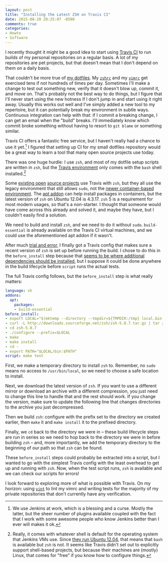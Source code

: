 ```yaml
---
layout: post
title: "Installing the Latest ZSH on Travis CI"
date: 2015-08-20 20:25:07 -0500
comments: true
categories:
- Howto
- Software
---
```


I recently thought it might be a good idea to start using [Travis CI][travis] to run builds of my personal repositories on a regular basis. A lot of my repositories are pet projects, but that doesn't mean that I don't depend on them on a daily basis.

  [travis]: https://travis-ci.org/

That couldn't be more true of [my dotfiles][df]. My [`zshrc`][zshrc] and my [`vimrc`][vimrc] get exercised tens if not hundreds of times per day. Sometimes I'll make a change to test out something new, verify that it doesn't blow up, commit it, and move on. That's probably not the best way to do things, but I figure that I'll never start using the new hotness if I don't jump in and start using it right away. Usually this works out well and I've simply added a new tool to my repertoire, but it can potentially break my environment in subtle ways. Continuous integration can help with that: if I commit a breaking change, I can get an email when the "build" breaks. I'll immediately know which commit broke something without having to resort to `git blame` or something similar.

  [df]: https://github.com/tupton/dotfiles
  [zshrc]: https://github.com/tupton/dotfiles/blob/a5597784778bca973188300b8fff40f9688b2cf5/zsh/zshrc
  [vimrc]: https://github.com/tupton/dotfiles/blob/a5597784778bca973188300b8fff40f9688b2cf5/vim/vimrc

Travis CI offers a fantastic free service, but I haven't really had a chance to use it yet.[^travis-vs-jenkins] I figured that setting up CI for my small dotfiles repository would be a great way to learn a tool that many open source projects use today.

  [^travis-vs-jenkins]: We use Jenkins at work, which is a blessing and a curse. Mostly the latter, but the sheer number of plugins available coupled with the fact that I work with some awesome people who know Jenkins better than I ever will makes it ok.

There was one huge hurdle: I use `zsh`, and most of my dotfile setup scripts are written in `zsh`, but the [Travis environment][travis-env] only comes with the `bash` shell installed.[^default-shell]

  [travis-env]: http://docs.travis-ci.com/user/ci-environment/

  [^default-shell]: Really, it comes with whatever shell is default for the operating system that Jenkins VMs use. Since [they run Ubuntu 12.04][travis-virt-env], that means that `bash` is available but `zsh` is not. It seems like Travis didn't set out to explicitly support shell-based projects, but because their machines are (mostly) Linux, that comes for "free" if you know how to configure things.

  [travis-virt-env]: http://docs.travis-ci.com/user/ci-environment/#Virtualization-environments

Some [existing open][zsh-travis-old1] [source projects][zsh-travis-old2] use Travis with `zsh`, but they all use the legacy environment that still allows `sudo`, not the [newer container-based environment][travis-container]. The [apt addon][travis-apt] can help install packages in containers, but the latest version of `zsh` on Ubuntu 12.04 is 4.3.17. `zsh` 5 is a requirement for most modern usages, so that's a non-starter. I thought that someone would have come across this already and solved it, and maybe they have, but I couldn't easily find a solution.

  [zsh-travis-old1]: https://github.com/zsh-users/antigen/blob/7860ce7aecdbed8fd8ff75472ac59c52c2ac9a7e/.travis.yml#L32
  [zsh-travis-old2]: https://github.com/Tarrasch/zsh-bd/blob/e56411daa979996297295515422b618e7419f8fb/.travis.yml#L5
  [travis-container]: http://docs.travis-ci.com/user/migrating-from-legacy/
  [travis-apt]: http://docs.travis-ci.com/user/apt/

We need to build and install `zsh`, and we need to do it without `sudo`. `build-essential` is already available on the Travis CI virtual machines, and we could use the aforementioned apt addon if it wasn't.

After much [trial and error][dotfile-build-history], I finally got a Travis config that makes sure a recent version of `zsh` is set up before running the build. I chose to do this in the `before_install` step because that [seems to be where additional dependencies should be installed][travis-build-lifecycle], but I suppose it could be done anywhere in the build lifecycle before `script` runs the actual tests.

  [dotfile-build-history]: https://travis-ci.org/tupton/dotfiles/builds
  [travis-build-lifecycle]: http://docs.travis-ci.com/user/customizing-the-build/#The-Build-Lifecycle

The full Travis config follows, but the `before_install` step is what really matters:

``` yaml
language: sh
addons:
  apt:
    packages:
    - build-essential
before_install:
- export LOCAL="$(mktemp --directory --tmpdir=${TMPDIR:/tmp} local.bin.XXXXXX)"
- curl -L http://downloads.sourceforge.net/zsh/zsh-5.0.7.tar.gz | tar zx
- cd zsh-5.0.7
- ./configure --prefix=$LOCAL
- make
- make install
- cd -
- export PATH="$LOCAL/bin:$PATH"
script: make test
```

First, we make a temporary directory to install `zsh` to. Remember, no `sudo` means no access to `/usr/bin/local`, so we need to choose a safe location to install.

Next, we download the latest version of `zsh`. If you want to use a different mirror or download an archive with a different compression, you just need to change this line to handle that and the rest should work. If you change the version, make sure to update the following line that changes directories to the archive you just decompressed.

Then we build `zsh`: configure with the prefix set to the directory we created earlier, then `make` it and `make install` it to the prefixed directory.

Finally, we `cd` back to the directory we were in – these build lifecycle steps are run in series so we need to hop back to the directory we were in before building `zsh` – and, more importantly, we add the temporary directory to the beginning of our path so that `zsh` can be found.

These `before_install` steps could probably be extracted into a script, but I wanted to go with the simplest Travis config with the least overhead to get up and running with `zsh`. Now, when the test script runs, `zsh` is available and we can check our scripts for errors!

I look forward to exploring more of what is possible with Travis. On my horizon: using [`vint`][vint] to lint my vimrc and writing tests for the majority of my private repositories that don't currently have any verification.

  [vint]: https://github.com/Kuniwak/vint
